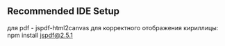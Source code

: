 ## Recommended IDE Setup
для pdf - jspdf-html2canvas
для корректного отображения кириллицы: npm install jspdf@2.5.1